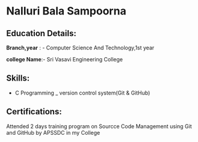 # Nalluri Bala Sampoorna  

## Education Details:

**Branch,year** : - Computer Science And Technology,1st year

**college Name**:- Sri Vasavi Engineering College

## Skills:

- C Programming
_ version control system(Git & GitHub)

## Certifications:

Attended 2 days training program on Sourcce Code Management using Git and GitHub by APSSDC in my College
